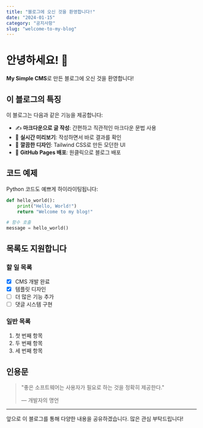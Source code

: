 ```yaml
---
title: "블로그에 오신 것을 환영합니다!"
date: "2024-01-15"
category: "공지사항"
slug: "welcome-to-my-blog"
---
```


# 안녕하세요! 👋

**My Simple CMS**로 만든 블로그에 오신 것을 환영합니다!

## 이 블로그의 특징

이 블로그는 다음과 같은 기능을 제공합니다:

- ✍️ **마크다운으로 글 작성**: 간편하고 직관적인 마크다운 문법 사용
- 👀 **실시간 미리보기**: 작성하면서 바로 결과를 확인
- 🎨 **깔끔한 디자인**: Tailwind CSS로 만든 모던한 UI
- 🚀 **GitHub Pages 배포**: 원클릭으로 블로그 배포

## 코드 예제

Python 코드도 예쁘게 하이라이팅됩니다:

```python
def hello_world():
    print("Hello, World!")
    return "Welcome to my blog!"

# 함수 호출
message = hello_world()
```

## 목록도 지원합니다

### 할 일 목록
- [x] CMS 개발 완료
- [x] 템플릿 디자인
- [ ] 더 많은 기능 추가
- [ ] 댓글 시스템 구현

### 일반 목록
1. 첫 번째 항목
2. 두 번째 항목
3. 세 번째 항목

## 인용문

> "좋은 소프트웨어는 사용자가 필요로 하는 것을 정확히 제공한다."
> 
> — 개발자의 명언

---

앞으로 이 블로그를 통해 다양한 내용을 공유하겠습니다. 많은 관심 부탁드립니다! 